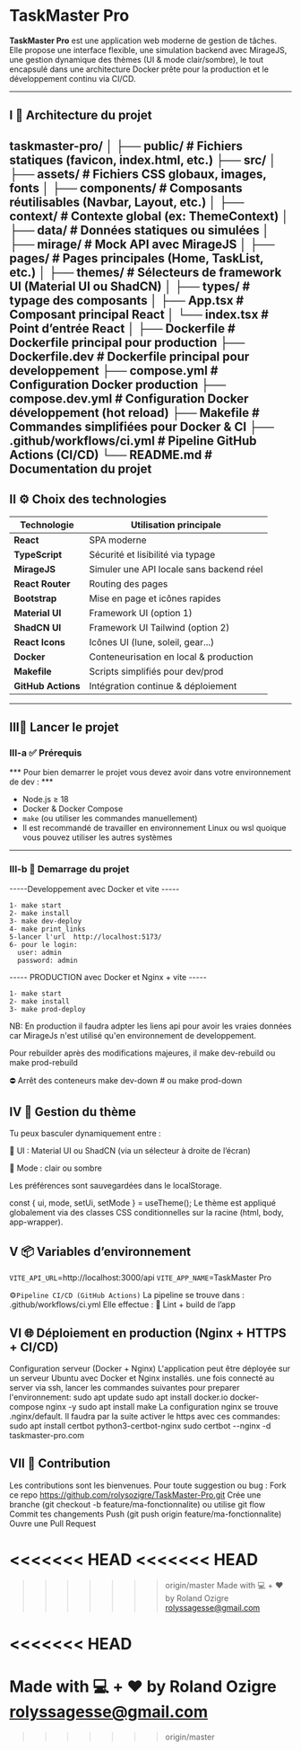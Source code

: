 # TaskMaster Pro

**TaskMaster Pro** 
est une application web moderne de gestion de tâches. Elle propose une interface flexible, une simulation backend avec MirageJS, une gestion dynamique des thèmes (UI & mode clair/sombre), le tout encapsulé dans une architecture Docker prête pour la production et le développement continu via CI/CD.

---

## I 📁 Architecture du projet

  taskmaster-pro/
  │
  ├── public/ # Fichiers statiques (favicon, index.html, etc.)
  ├── src/
  │ ├── assets/ # Fichiers CSS globaux, images, fonts
  │ ├── components/ # Composants réutilisables (Navbar, Layout, etc.)
  │ ├── context/ # Contexte global (ex: ThemeContext)
  │ ├── data/ # Données statiques ou simulées
  │ ├── mirage/ # Mock API avec MirageJS
  │ ├── pages/ # Pages principales (Home, TaskList, etc.)
  │ ├── themes/ # Sélecteurs de framework UI (Material UI ou ShadCN)
  │ ├── types/ # typage des composants
  │ ├── App.tsx # Composant principal React
  │ └── index.tsx # Point d’entrée React
  │
  ├── Dockerfile # Dockerfile principal pour production
  ├── Dockerfile.dev # Dockerfile principal pour developpement
  ├── compose.yml # Configuration Docker production
  ├── compose.dev.yml # Configuration Docker développement (hot reload)
  ├── Makefile # Commandes simplifiées pour Docker & CI
  ├── .github/workflows/ci.yml # Pipeline GitHub Actions (CI/CD)
  └── README.md # Documentation du projet
  ---

## II ⚙️ Choix des technologies

  | Technologie      | Utilisation principale                      |
  |------------------|---------------------------------------------|
  | **React**        | SPA moderne                                 |
  | **TypeScript**   | Sécurité et lisibilité via typage           |
  | **MirageJS**     | Simuler une API locale sans backend réel    |
  | **React Router** | Routing des pages                           |
  | **Bootstrap**    | Mise en page et icônes rapides              |
  | **Material UI**  | Framework UI (option 1)                     |
  | **ShadCN UI**    | Framework UI Tailwind (option 2)            |
  | **React Icons**  | Icônes UI (lune, soleil, gear...)           |
  | **Docker**       | Conteneurisation en local & production      |
  | **Makefile**     | Scripts simplifiés pour dev/prod            |
  | **GitHub Actions** | Intégration continue & déploiement        |

---

## III🚀 Lancer le projet

  ### III-a ✅ Prérequis
   *** Pour bien demarrer le projet vous devez avoir dans votre environnement de dev : ***

  - Node.js ≥ 18
  - Docker & Docker Compose
  - `make` (ou utiliser les commandes manuellement)
  - Il est recommandé de travailler en environnement Linux ou wsl quoique vous pouvez utiliser      les autres systèmes

  ---

  ### III-b 🧪 Demarrage du projet
  -----Developpement  avec Docker et vite  -----

    1- make start 
    2- make install
    3- make dev-deploy 
    4- make print_links
    5-lancer l'url  http://localhost:5173/
    6- pour le login:
      user: admin
      password: admin

  ----- PRODUCTION avec Docker et Nginx + vite -----
  
    1- make start 
    2- make install
    3- make prod-deploy
  
  NB: En production il faudra adpter les liens api pour avoir les vraies données car MirageJs n\'est utilisé qu\'en environnement de developpement.

  Pour rebuilder après des modifications majeures, il 
    make dev-rebuild ou make prod-rebuild

  ⛔ Arrêt des conteneurs
    make dev-down
    # ou
    make prod-down

## IV 🎨 Gestion du thème

  Tu peux basculer dynamiquement entre :

  🧩 UI : Material UI ou ShadCN (via un sélecteur à droite de l’écran)

  🌙 Mode : clair ou sombre

  Les préférences sont sauvegardées dans le localStorage.

  const { ui, mode, setUi, setMode } = useTheme();
  Le thème est appliqué globalement via des classes CSS conditionnelles sur la racine (html, body, app-wrapper).

## V 📦 Variables d’environnement

  `VITE_API_URL`=http://localhost:3000/api
  `VITE_APP_NAME`=TaskMaster Pro

  ⚙️`Pipeline CI/CD (GitHub Actions)`
    La pipeline se trouve dans :
    .github/workflows/ci.yml
    Elle effectue :
    🧪 Lint + build de l’app
    
## VI 🌐 Déploiement en production (Nginx + HTTPS + CI/CD)
  Configuration serveur (Docker + Nginx)
  L'application peut être déployée sur un serveur Ubuntu avec Docker et Nginx installés.
  une fois connecté au server via ssh, lancer les commandes suivantes pour preparer l'environnement:
    sudo apt update
    sudo apt install docker.io docker-compose nginx -y
    sudo apt install make
  La configuration nginx se trouve .nginx/default.
  Il faudra par la suite activer le https avec ces commandes:
    sudo apt install certbot python3-certbot-nginx
    sudo certbot --nginx -d taskmaster-pro.com





## VII 🤝 Contribution
  
  Les contributions sont les bienvenues. Pour toute suggestion ou bug :
  Fork ce repo https://github.com/rolysozigre/TaskMaster-Pro.git
  Crée une branche (git checkout -b feature/ma-fonctionnalite) ou utilise git flow
  Commit tes changements
  Push (git push origin feature/ma-fonctionnalite)
  Ouvre une Pull Request

<<<<<<< HEAD
<<<<<<< HEAD
=======

>>>>>>> origin/master
  Made with 💻 + ❤️ by Roland Ozigre rolyssagesse@gmail.com









<<<<<<< HEAD
=======
  Made with 💻 + ❤️ by Roland Ozigre rolyssagesse@gmail.com
=======
>>>>>>> origin/master

